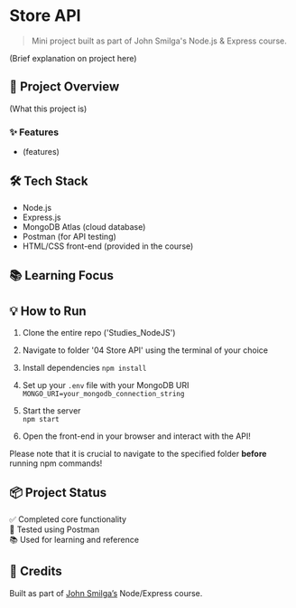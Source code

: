 # Store API

> Mini project built as part of John Smilga's Node.js & Express course.

(Brief explanation on project here)

## 🚀 Project Overview

(What this project is)

### ✨ Features
- (features)


## 🛠️ Tech Stack

- Node.js
- Express.js
- MongoDB Atlas (cloud database)
- Postman (for API testing)
- HTML/CSS front-end (provided in the course)


## 📚 Learning Focus




## 💡 How to Run

1. Clone the entire repo ('Studies_NodeJS')
2. Navigate to folder '04 Store API' using the terminal of your choice
3. Install dependencies 
    `npm install`
    
4. Set up your `.env` file with your MongoDB URI
    `MONGO_URI=your_mongodb_connection_string`
    
5. Start the server  
    `npm start`
    
6. Open the front-end in your browser and interact with the API!

Please note that it is crucial to navigate to the specified folder **before** running npm commands!


## 📦 Project Status

✅ Completed core functionality  
🧪 Tested using Postman  
📚 Used for learning and reference

## 🙌 Credits

Built as part of [John Smilga’s](https://www.johnsmilga.com/) Node/Express course.
